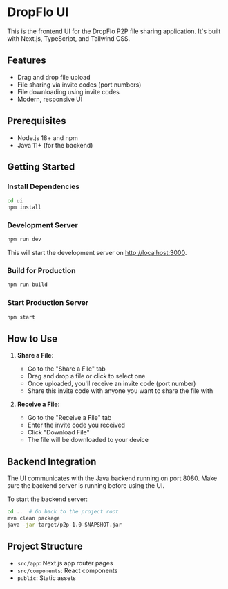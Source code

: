 # DropFlo UI

This is the frontend UI for the DropFlo P2P file sharing application. It's built with Next.js, TypeScript, and Tailwind CSS.

## Features

- Drag and drop file upload
- File sharing via invite codes (port numbers)
- File downloading using invite codes
- Modern, responsive UI

## Prerequisites

- Node.js 18+ and npm
- Java 11+ (for the backend)

## Getting Started

### Install Dependencies

```bash
cd ui
npm install
```

### Development Server

```bash
npm run dev
```

This will start the development server on [http://localhost:3000](http://localhost:3000).

### Build for Production

```bash
npm run build
```

### Start Production Server

```bash
npm start
```

## How to Use

1. **Share a File**:
   - Go to the "Share a File" tab
   - Drag and drop a file or click to select one
   - Once uploaded, you'll receive an invite code (port number)
   - Share this invite code with anyone you want to share the file with

2. **Receive a File**:
   - Go to the "Receive a File" tab
   - Enter the invite code you received
   - Click "Download File"
   - The file will be downloaded to your device

## Backend Integration

The UI communicates with the Java backend running on port 8080. Make sure the backend server is running before using the UI.

To start the backend server:

```bash
cd ..  # Go back to the project root
mvn clean package
java -jar target/p2p-1.0-SNAPSHOT.jar
```

## Project Structure

- `src/app`: Next.js app router pages
- `src/components`: React components
- `public`: Static assets
